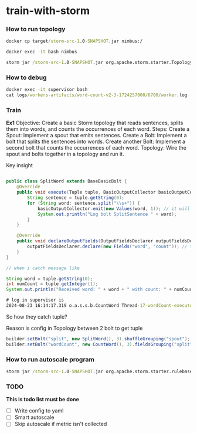 # train-with-storm


### How to run topology

```cmd
docker cp target/storm-src-1.0-SNAPSHOT.jar nimbus:/

docker exec -it bash nimbus

storm jar /storm-src-1.0-SNAPSHOT.jar org.apache.storm.starter.TopologyClassName

```

### How to debug

```cmd
docker exec -it supervisor bash
cat logs/workers-artifacts/word-count-v2-3-1724257800/6700/worker.log
```


### Train

**Ex1**
Objective: Create a basic Storm topology that reads sentences, splits them into words, and counts the occurrences of each word.
Steps:
Create a Spout: Implement a spout that emits sentences.
Create a Bolt: Implement a bolt that splits the sentences into words.
Create another Bolt: Implement a second bolt that counts the occurrences of each word.
Topology: Wire the spout and bolts together in a topology and run it.


Key insight

```java

public class SplitWord extends BaseBasicBolt {
    @Override
    public void execute(Tuple tuple, BasicOutputCollector basicOutputCollector) {
        String sentence = tuple.getString(0);
        for (String word: sentence.split("\\s+")) {
            basicOutputCollector.emit(new Values(word, 1)); // it will send tuple like(word,1)
            System.out.println("Log bolt SplitSentence " + word);
        }
    }

    @Override
    public void declareOutputFields(OutputFieldsDeclarer outputFieldsDeclarer) {
        outputFieldsDeclarer.declare(new Fields("word", "count")); // this is name field in tuple will be sent (word, count)
    }
}

```


```java
// when i catch message like

String word = tuple.getString(0);
int numCount = tuple.getInteger(1);
System.out.println("Received word: " + word + " with count: " + numCount);
```

```cmd
# log in supervisor is
2024-08-23 16:14:17.319 o.a.s.s.b.CountWord Thread-17-wordCount-executor[13, 13] [INFO] Received word: a with count: 1
```

So how they catch tuple?

Reason is config in Topology between 2 bolt to get tuple

```java
builder.setBolt("split", new SplitWord(), 3).shuffleGrouping("spout");
builder.setBolt("wordCount", new CountWord(), 3).fieldsGrouping("split", new Fields("word"));
```


### How to run autoscale program

```cmd
storm jar /storm-src-1.0-SNAPSHOT.jar org.apache.storm.starter.rulebase.v1.TopologyAutoScaleCode input.txt target.txt
```

### TODO

**This is todo list must be done**

- [ ] Write config to yaml
- [ ] Smart autoscale
- [ ] Skip autoscale if metric isn't collected